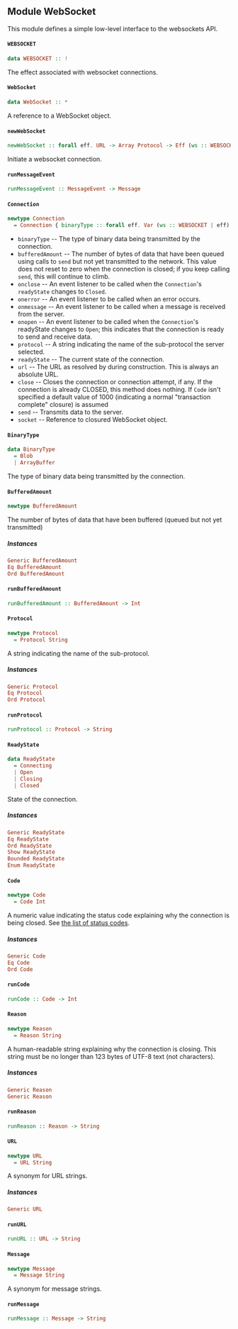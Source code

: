 ## Module WebSocket

This module defines a simple low-level interface to the websockets API.

#### `WEBSOCKET`

``` purescript
data WEBSOCKET :: !
```

The effect associated with websocket connections.

#### `WebSocket`

``` purescript
data WebSocket :: *
```

A reference to a WebSocket object.

#### `newWebSocket`

``` purescript
newWebSocket :: forall eff. URL -> Array Protocol -> Eff (ws :: WEBSOCKET, err :: EXCEPTION | eff) Connection
```

Initiate a websocket connection.

#### `runMessageEvent`

``` purescript
runMessageEvent :: MessageEvent -> Message
```

#### `Connection`

``` purescript
newtype Connection
  = Connection { binaryType :: forall eff. Var (ws :: WEBSOCKET | eff) BinaryType, bufferedAmount :: forall eff. GettableVar (ws :: WEBSOCKET | eff) BufferedAmount, onclose :: forall eff handlerEff. SettableVar (ws :: WEBSOCKET | eff) (CloseEvent -> Eff handlerEff Unit), onerror :: forall eff handlerEff. SettableVar (ws :: WEBSOCKET | eff) (Event -> Eff handlerEff Unit), onmessage :: forall eff handlerEff. SettableVar (ws :: WEBSOCKET | eff) (MessageEvent -> Eff handlerEff Unit), onopen :: forall eff handlerEff. SettableVar (ws :: WEBSOCKET | eff) (Event -> Eff handlerEff Unit), protocol :: forall eff. Var (ws :: WEBSOCKET | eff) Protocol, readyState :: forall eff. GettableVar (ws :: WEBSOCKET | eff) ReadyState, url :: forall eff. GettableVar (ws :: WEBSOCKET | eff) URL, close :: forall eff. Maybe Code -> Maybe Reason -> Eff (ws :: WEBSOCKET, err :: EXCEPTION | eff) Unit, send :: forall eff. Message -> Eff (ws :: WEBSOCKET, err :: EXCEPTION | eff) Unit, socket :: forall eff. GettableVar (ws :: WEBSOCKET | eff) WebSocket }
```

- `binaryType` -- The type of binary data being transmitted by the connection.
- `bufferedAmount` -- The number of bytes of data that have been queued
  using calls to `send` but not yet transmitted to the
  network. This value does not reset to zero when the
  connection is closed; if you keep calling `send`,
  this will continue to climb.
- `onclose` -- An event listener to be called when the `Connection`'s
  `readyState` changes to `Closed`.
- `onerror` -- An event listener to be called when an error occurs.
- `onmessage` -- An event listener to be called when a message is received
  from the server.
- `onopen` -- An event listener to be called when the `Connection`'s
  readyState changes to `Open`; this indicates that the
  connection is ready to send and receive data.
- `protocol` -- A string indicating the name of the sub-protocol the server selected.
- `readyState` -- The current state of the connection.
- `url` -- The URL as resolved by during construction. This is always an absolute URL.
- `close` -- Closes the connection or connection attempt, if any.
  If the connection is already CLOSED, this method does nothing.
  If `Code` isn't specified a default value of 1000 (indicating
  a normal "transaction complete" closure) is assumed
- `send` -- Transmits data to the server.
- `socket` -- Reference to closured WebSocket object.

#### `BinaryType`

``` purescript
data BinaryType
  = Blob
  | ArrayBuffer
```

The type of binary data being transmitted by the connection.

#### `BufferedAmount`

``` purescript
newtype BufferedAmount
```

The number of bytes of data that have been buffered (queued but not yet transmitted)

##### Instances
``` purescript
Generic BufferedAmount
Eq BufferedAmount
Ord BufferedAmount
```

#### `runBufferedAmount`

``` purescript
runBufferedAmount :: BufferedAmount -> Int
```

#### `Protocol`

``` purescript
newtype Protocol
  = Protocol String
```

A string indicating the name of the sub-protocol.

##### Instances
``` purescript
Generic Protocol
Eq Protocol
Ord Protocol
```

#### `runProtocol`

``` purescript
runProtocol :: Protocol -> String
```

#### `ReadyState`

``` purescript
data ReadyState
  = Connecting
  | Open
  | Closing
  | Closed
```

State of the connection.

##### Instances
``` purescript
Generic ReadyState
Eq ReadyState
Ord ReadyState
Show ReadyState
Bounded ReadyState
Enum ReadyState
```

#### `Code`

``` purescript
newtype Code
  = Code Int
```

A numeric value indicating the status code explaining why the connection is being closed.
See [the list of status codes](https://developer.mozilla.org/en-US/docs/Web/API/CloseEvent#Status_codes).

##### Instances
``` purescript
Generic Code
Eq Code
Ord Code
```

#### `runCode`

``` purescript
runCode :: Code -> Int
```

#### `Reason`

``` purescript
newtype Reason
  = Reason String
```

A human-readable string explaining why the connection is closing. This
string must be no longer than 123 bytes of UTF-8 text (not characters).

##### Instances
``` purescript
Generic Reason
Generic Reason
```

#### `runReason`

``` purescript
runReason :: Reason -> String
```

#### `URL`

``` purescript
newtype URL
  = URL String
```

A synonym for URL strings.

##### Instances
``` purescript
Generic URL
```

#### `runURL`

``` purescript
runURL :: URL -> String
```

#### `Message`

``` purescript
newtype Message
  = Message String
```

A synonym for message strings.

#### `runMessage`

``` purescript
runMessage :: Message -> String
```


